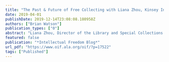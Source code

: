 ```yaml
---
title: "The Past & Future of Free Collecting with Liana Zhou, Kinsey Institute"
date: 2019-04-01
publishDate: 2019-12-14T23:08:08.180958Z
authors: ["Brian Watson"]
publication_types: ["0"]
abstract: "Liana Zhou, Director of the Library and Special Collections of the Kinsey Institute, shares her story and discusses the past, present, and future of the Kinsey Institute, sexuality, archiving, and intellectual freedom."
featured: false
publication: "*Intellectual Freedom Blog*"
url_pdf: "https://www.oif.ala.org/oif/?p=17522"
tags: ["Published"]
---
```

